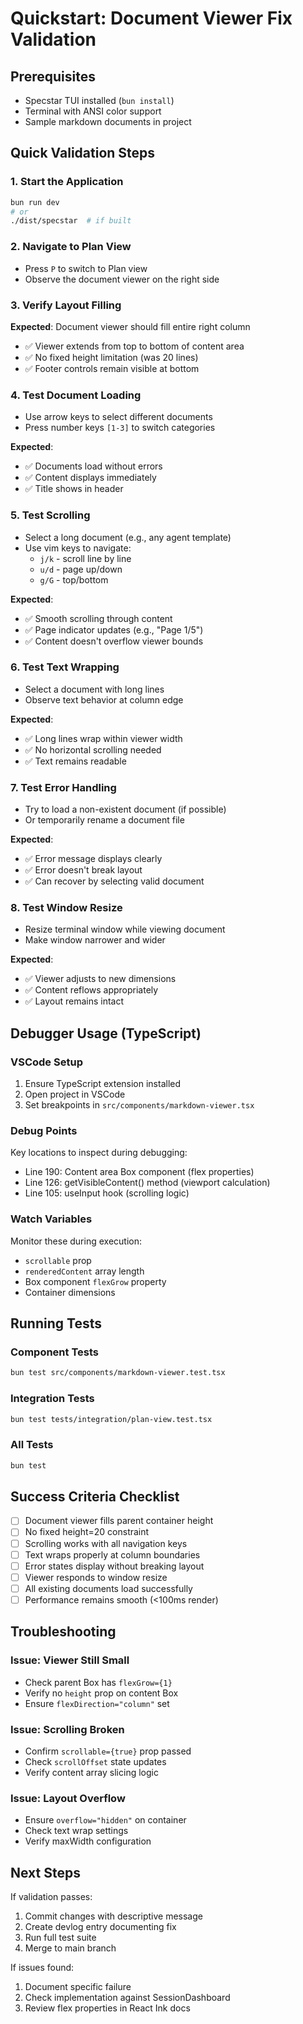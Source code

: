 # Quickstart: Document Viewer Fix Validation

## Prerequisites
- Specstar TUI installed (`bun install`)
- Terminal with ANSI color support
- Sample markdown documents in project

## Quick Validation Steps

### 1. Start the Application
```bash
bun run dev
# or
./dist/specstar  # if built
```

### 2. Navigate to Plan View
- Press `P` to switch to Plan view
- Observe the document viewer on the right side

### 3. Verify Layout Filling
**Expected**: Document viewer should fill entire right column
- ✅ Viewer extends from top to bottom of content area
- ✅ No fixed height limitation (was 20 lines)
- ✅ Footer controls remain visible at bottom

### 4. Test Document Loading
- Use arrow keys to select different documents
- Press number keys `[1-3]` to switch categories

**Expected**:
- ✅ Documents load without errors
- ✅ Content displays immediately
- ✅ Title shows in header

### 5. Test Scrolling
- Select a long document (e.g., any agent template)
- Use vim keys to navigate:
  - `j/k` - scroll line by line
  - `u/d` - page up/down
  - `g/G` - top/bottom

**Expected**:
- ✅ Smooth scrolling through content
- ✅ Page indicator updates (e.g., "Page 1/5")
- ✅ Content doesn't overflow viewer bounds

### 6. Test Text Wrapping
- Select a document with long lines
- Observe text behavior at column edge

**Expected**:
- ✅ Long lines wrap within viewer width
- ✅ No horizontal scrolling needed
- ✅ Text remains readable

### 7. Test Error Handling
- Try to load a non-existent document (if possible)
- Or temporarily rename a document file

**Expected**:
- ✅ Error message displays clearly
- ✅ Error doesn't break layout
- ✅ Can recover by selecting valid document

### 8. Test Window Resize
- Resize terminal window while viewing document
- Make window narrower and wider

**Expected**:
- ✅ Viewer adjusts to new dimensions
- ✅ Content reflows appropriately
- ✅ Layout remains intact

## Debugger Usage (TypeScript)

### VSCode Setup
1. Ensure TypeScript extension installed
2. Open project in VSCode
3. Set breakpoints in `src/components/markdown-viewer.tsx`

### Debug Points
Key locations to inspect during debugging:
- Line 190: Content area Box component (flex properties)
- Line 126: getVisibleContent() method (viewport calculation)
- Line 105: useInput hook (scrolling logic)

### Watch Variables
Monitor these during execution:
- `scrollable` prop
- `renderedContent` array length
- Box component `flexGrow` property
- Container dimensions

## Running Tests

### Component Tests
```bash
bun test src/components/markdown-viewer.test.tsx
```

### Integration Tests
```bash
bun test tests/integration/plan-view.test.tsx
```

### All Tests
```bash
bun test
```

## Success Criteria Checklist

- [ ] Document viewer fills parent container height
- [ ] No fixed height=20 constraint
- [ ] Scrolling works with all navigation keys
- [ ] Text wraps properly at column boundaries
- [ ] Error states display without breaking layout
- [ ] Viewer responds to window resize
- [ ] All existing documents load successfully
- [ ] Performance remains smooth (<100ms render)

## Troubleshooting

### Issue: Viewer Still Small
- Check parent Box has `flexGrow={1}`
- Verify no `height` prop on content Box
- Ensure `flexDirection="column"` set

### Issue: Scrolling Broken
- Confirm `scrollable={true}` prop passed
- Check `scrollOffset` state updates
- Verify content array slicing logic

### Issue: Layout Overflow
- Ensure `overflow="hidden"` on container
- Check text wrap settings
- Verify maxWidth configuration

## Next Steps
If validation passes:
1. Commit changes with descriptive message
2. Create devlog entry documenting fix
3. Run full test suite
4. Merge to main branch

If issues found:
1. Document specific failure
2. Check implementation against SessionDashboard
3. Review flex properties in React Ink docs